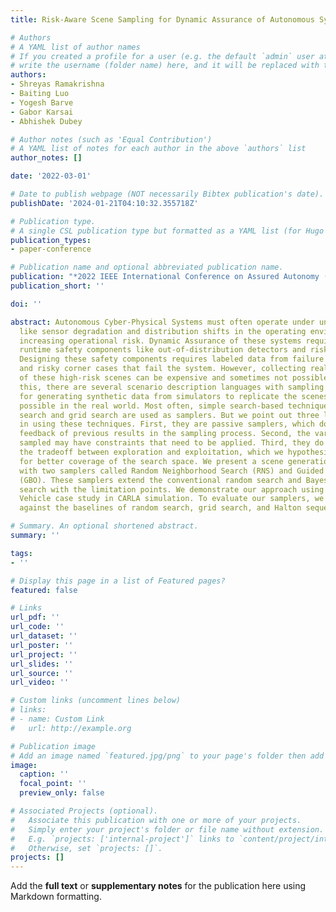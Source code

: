 ```yaml
---
title: Risk-Aware Scene Sampling for Dynamic Assurance of Autonomous Systems

# Authors
# A YAML list of author names
# If you created a profile for a user (e.g. the default `admin` user at `content/authors/admin/`), 
# write the username (folder name) here, and it will be replaced with their full name and linked to their profile.
authors:
- Shreyas Ramakrishna
- Baiting Luo
- Yogesh Barve
- Gabor Karsai
- Abhishek Dubey

# Author notes (such as 'Equal Contribution')
# A YAML list of notes for each author in the above `authors` list
author_notes: []

date: '2022-03-01'

# Date to publish webpage (NOT necessarily Bibtex publication's date).
publishDate: '2024-01-21T04:10:32.355718Z'

# Publication type.
# A single CSL publication type but formatted as a YAML list (for Hugo requirements).
publication_types:
- paper-conference

# Publication name and optional abbreviated publication name.
publication: "*2022 IEEE International Conference on Assured Autonomy (ICAA) (ICAA'22)*"
publication_short: ''

doi: ''

abstract: Autonomous Cyber-Physical Systems must often operate under uncertainties
  like sensor degradation and distribution shifts in the operating environment, thus
  increasing operational risk. Dynamic Assurance of these systems requires augmenting
  runtime safety components like out-of-distribution detectors and risk estimators.
  Designing these safety components requires labeled data from failure conditions
  and risky corner cases that fail the system. However, collecting real-world data
  of these high-risk scenes can be expensive and sometimes not possible. To address
  this, there are several scenario description languages with sampling capability
  for generating synthetic data from simulators to replicate the scenes that are not
  possible in the real world. Most often, simple search-based techniques like random
  search and grid search are used as samplers. But we point out three limitations
  in using these techniques. First, they are passive samplers, which do not use the
  feedback of previous results in the sampling process. Second, the variables to be
  sampled may have constraints that need to be applied. Third, they do not balance
  the tradeoff between exploration and exploitation, which we hypothesize is needed
  for better coverage of the search space. We present a scene generation workflow
  with two samplers called Random Neighborhood Search (RNS) and Guided Bayesian Optimization
  (GBO). These samplers extend the conventional random search and Bayesian Optimization
  search with the limitation points. We demonstrate our approach using an Autonomous
  Vehicle case study in CARLA simulation. To evaluate our samplers, we compared them
  against the baselines of random search, grid search, and Halton sequence search.

# Summary. An optional shortened abstract.
summary: ''

tags:
- ''

# Display this page in a list of Featured pages?
featured: false

# Links
url_pdf: ''
url_code: ''
url_dataset: ''
url_poster: ''
url_project: ''
url_slides: ''
url_source: ''
url_video: ''

# Custom links (uncomment lines below)
# links:
# - name: Custom Link
#   url: http://example.org

# Publication image
# Add an image named `featured.jpg/png` to your page's folder then add a caption below.
image:
  caption: ''
  focal_point: ''
  preview_only: false

# Associated Projects (optional).
#   Associate this publication with one or more of your projects.
#   Simply enter your project's folder or file name without extension.
#   E.g. `projects: ['internal-project']` links to `content/project/internal-project/index.md`.
#   Otherwise, set `projects: []`.
projects: []
---
```


Add the **full text** or **supplementary notes** for the publication here using Markdown formatting.
